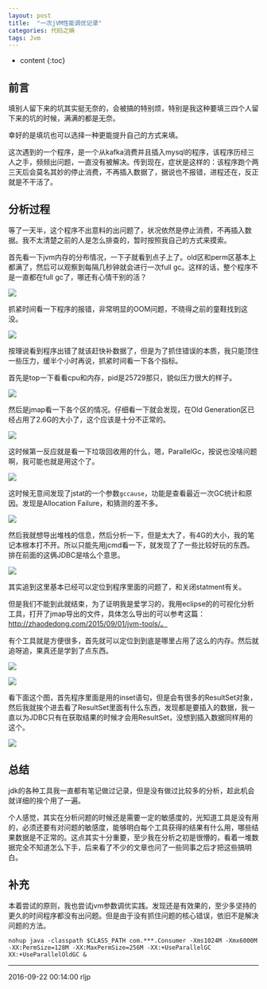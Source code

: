 ```yaml
---
layout: post
title:  "一次jVM性能调优记录"
categories: 代码之熵
tags: Jvm
---
```


* content
{:toc}

## 前言

填别人留下来的坑其实挺无奈的，会被搞的特别烦，特别是我这种要填三四个人留下来的坑的时候，满满的都是无奈。

幸好的是填坑也可以选择一种更能提升自己的方式来填。

这次遇到的一个程序，是一个从kafka消费并且插入mysql的程序，该程序历经三人之手，频频出问题，一直没有被解决。传到现在，症状是这样的：该程序跑个两三天后会莫名其妙的停止消费，不再插入数据了，据说也不报错，进程还在，反正就是不干活了。




## 分析过程

等了一天半，这个程序不出意料的出问题了，状况依然是停止消费，不再插入数据。我不太清楚之前的人是怎么排查的，暂时按照我自己的方式来摸索。


首先看一下jvm内存的分布情况，一下子就看到点子上了。old区和perm区基本上都满了，然后可以观察到每隔几秒钟就会进行一次full gc。这样的话，整个程序不是一直都在full gc了，哪还有心情干别的活？

![](http://zhaodedong.oss-cn-shanghai.aliyuncs.com/jvm-analysis-1.png)

抓紧时间看一下程序的报错，非常明显的OOM问题，不晓得之前的童鞋找到这没。

![](http://zhaodedong.oss-cn-shanghai.aliyuncs.com/jvm-analysis-2.png)



按理说看到程序出错了就该赶快补数据了，但是为了抓住错误的本质，我只能顶住一些压力，缓半个小时再说，抓紧时间看一下各个指标。

首先是top一下看看cpu和内存，pid是25729那只，貌似压力很大的样子。

![](http://zhaodedong.oss-cn-shanghai.aliyuncs.com/jvm-analysis-3.png)

然后是jmap看一下各个区的情况。仔细看一下就会发现，在Old Generation区已经占用了2.6G的大小了，这个应该是十分不正常的。

![](http://zhaodedong.oss-cn-shanghai.aliyuncs.com/jvm-analysis-4.png)

这时候第一反应就是看一下垃圾回收用的什么，嗯，ParallelGc，按说也没啥问题啊，我可能也就是用这个了。

![](http://zhaodedong.oss-cn-shanghai.aliyuncs.com/jvm-analysis-5.png)

这时候无意间发现了jstat的一个参数`gccause`，功能是查看最近一次GC统计和原因。发现是Allocation Failure，和猜测的差不多。

![](http://zhaodedong.oss-cn-shanghai.aliyuncs.com/jvm-analysis-6.png)

然后我就想导出堆栈的信息，然后分析一下，但是太大了，有4G的大小，我的笔记本根本打不开。所以只能先用jcmd看一下，就发现了了一些比较好玩的东西。排在前面的这俩JDBC是啥么个意思。

![](http://zhaodedong.oss-cn-shanghai.aliyuncs.com/jvm-analysis-7.png)

其实追到这里基本已经可以定位到程序里面的问题了，和关闭statment有关。

但是我们不能到此就结束，为了证明我是爱学习的，我用eclipse的的可视化分析工具，打开了jmap导出的文件，具体怎么导出的可以参考这篇：http://zhaodedong.com/2015/09/01/jvm-tools/。

有个工具就是方便很多，首先就可以定位到到底是哪里占用了这么的内存。然后就追呀追，果真还是学到了点东西。


![](http://zhaodedong.oss-cn-shanghai.aliyuncs.com/jvm-analysis-8.png)

![](http://zhaodedong.oss-cn-shanghai.aliyuncs.com/jvm-analysis-9.png)

看下面这个图，首先程序里面是用的inset语句，但是会有很多的ResultSet对象，然后我就挨个进去看了ResultSet里面有什么东西，发现都是要插入的数据，我一直以为JDBC只有在获取结果的时候才会用ResultSet，没想到插入数据同样用的这个。

![](http://zhaodedong.oss-cn-shanghai.aliyuncs.com/jvm-analysis-10.png)


## 总结

jdk的各种工具我一直都有笔记做过记录，但是没有做过比较多的分析，趁此机会就详细的挨个用了一遍。

个人感觉，其实在分析问题的时候还是需要一定的敏感度的，光知道工具是没有用的，必须还要有对问题的敏感度，能够明白每个工具获得的结果有什么用，哪些结果数据是不正常的。这点其实十分重要，至少我在分析之初是很懵的，看着一堆数据完全不知道怎么下手，后来看了不少的文章也问了一些同事之后才把这些搞明白。




## 补充

本着尝试的原则，我也尝试jvm参数调优实践。发现还是有效果的，至少多坚持的更久的时间程序都没有出问题。但是由于没有抓住问题的核心错误，依旧不是解决问题的方法。

```
nohup java -classpath $CLASS_PATH com.***.Consumer -Xms1024M -Xmx6000M -XX:PermSize=128M -XX:MaxPermSize=256M -XX:+UseParallelGC XX:+UseParallelOldGC &
```


***
2016-09-22 00:14:00 rljp


